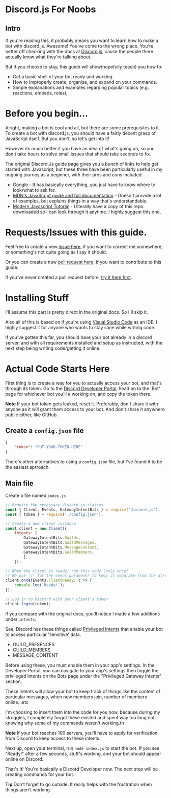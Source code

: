# Discord.js For Noobs

## Intro

If you're reading this, it probably means you want to learn how to make a bot with discord.js. Awesome! You've come to the wrong place. You're better off checking with the docs at [Discord.js](https://discordjs.guide/#before-you-begin), cause the people there actually know what they're talking about.

But if you choose to stay, this guide will show(hopefully teach) you how to:

* Get a basic shell of your bot ready and working.
* How to improperly create, organize, and expand on your commands.
* Simple explanations and examples regarding popular topics (e.g. reactions, embeds, roles);

# Before you begin...


Alright, making a bot is cool and all, but there are some prerequisites to it. To create a bot with discord.js, you should have a fairly decent grasp of JavaScript itself. But you don't, so let's get into it!

However its much better if you have an idea of what's going on, so you don't take hours to solve small issues that should take seconds to fix.


The original Discord.Js guide page gives you a bunch of links to help get started with Javascript, but these three have been particularly useful in my ongoing journey as a beginner, with their pros and cons included.

* Google - It has basically everything, you just have to know where to look/what to ask for.
* [MDN's JavaScript guide and full documentation](https://developer.mozilla.org/en-US/docs/Web/JavaScript) - Doesn't provide a lot of examples, but explains things in a way that's understandable.
* [Modern Javascript Tutorial](https://github.com/javascript-tutorial/en.javascript.info/tree/master/1-js) - I literally have a copy of this repo downloaded so I can look through it anytime. I highly suggest this one.


# Requests/Issues with this guide.

Feel free to create a new [issue here](https://github.com/Wolfhaize/Discord.JS-for-Noobs/issues), if you want to correct me somewhere, or something's not quite going as I say it should.

Or you can create a new [pull request here](https://github.com/Wolfhaize/Discord.JS-for-Noobs/pulls), if you want to contribute to this guide. 

If you've never created a pull request before, [try it here first](https://github.com/Wolfhaize/Github-contribution-for-Noobs).


# Installing Stuff
I'll assume this part is pretty direct in the original docs. So I'll skip it.

Also all of this is based on if you're using [Visual Studio Code](https://code.visualstudio.com/) as an IDE. I highly suggest it for anyone who wants to stay sane while writing code.


If you've gotten this far, you should have your bot already in a discord server, and with all requirements installed and setup as instructed, with the next step being writing code/getting it online.

# Actual Code Starts Here

First thing is to create a way for you to actually access your bot, and that's through its token. Go to the [Discord Developer Portal](https://discord.com/developers/applications), head on to the 'Bot' page for whichever bot you'll e working on, and copy the token there. 

**Note**
If your bot token gets leaked, reset it. Preferably, don't share it with anyone as it will grant them access to your bot. And don't share it anywhere public either, like GitHub.

## Create a `config.json` file
```json
{
	"token": "PUT-YOUR-TOKEN-HERE"
}
```

There's other alternatives to using a ```config.json``` file, but I've found it to be the easiest aprroach.


## Main file
Create a file named ```index.js```


```javascript
// Require the necessary discord.js classes
const { Client, Events, GatewayIntentBits } = require('discord.js');
const { token } = require('./config.json');

// Create a new client instance
const client = new Client({ 
    intents: [
        GatewayIntentBits.Guilds,
        GatewayIntentBits.GuildMessages,
		GatewayIntentBits.MessageContent,
		GatewayIntentBits.GuildMembers,
        ],
    });

// When the client is ready, run this code (only once)
// We use 'c' for the event parameter to keep it separate from the already defined 'client'
client.once(Events.ClientReady, c => {
	console.log(`Ready!`);
});

// Log in to Discord with your client's token
client.login(token);
```

If you compare with the original docs, you'll notice I made a few additions under ```intents```.

See, Discord has these things called [Privileged Intents](https://discord.com/developers/docs/topics/gateway#privileged-intents) that enable your bot to access particular 'sensitive' data. 

* GUILD_PRESENCES
* GUILD_MEMBERS
* MESSAGE_CONTENT

Before using these, you must enable them in your app's settings. In the Developer Portal, you can navigate to your app's settings then toggle the privileged intents on the Bots page under the "Privileged Gateway Intents" section. 

These intents will allow your bot to keep track of things like the content of particular messages, when new members join, number of members online...etc

I'm choosing to insert them into the code for you now, because during my struggles, I completely forgot these existed and spent way too long not knowing why some of my commands weren't working.th

**Note**
If your bot reaches 100 servers, you'll have to apply for verification from Discord to keep access to these intents.

Next up, open your terminal, run ```node index.js``` to start the bot. If you see "Ready!" after a few seconds, stuff's working, and your bot should appear online on Discord.



That's it! You're basically a Discord Developer now. The next step will be creating commands for your bot.

**Tip**
Don't forget to go outside. It really helps with the frustration when things aren't working.






